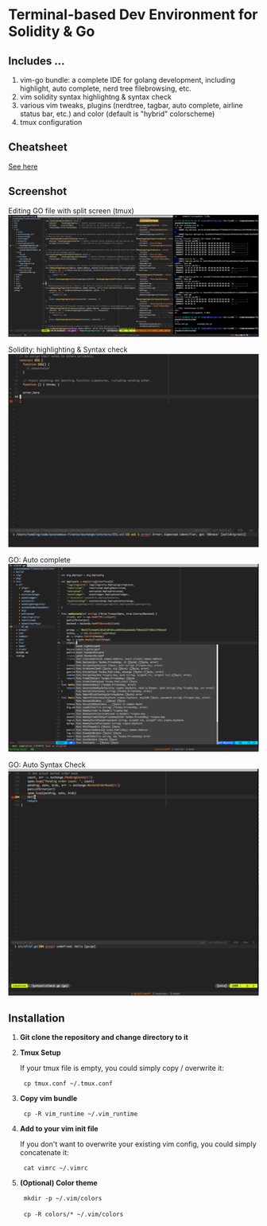 # Terminal-based Dev Environment for Solidity & Go
## Includes ...
1. vim-go bundle: a complete IDE for golang development, including highlight, auto complete, nerd tree filebrowsing, etc.
2. vim solidity syntax highlightng & syntax check
3. various vim tweaks, plugins (nerdtree, tagbar, auto complete, airline status bar, etc.) and color (default is "hybrid" colorscheme)
4. tmux configuration

## Cheatsheet
[See here](/cheatsheet.md "Cheatsheet")

## Screenshot
Editing GO file with split screen (tmux)
![Coding in GO](/screenshot.png?raw=true "Coding in GO")

Solidity:  highlighting & Syntax check
![Solidity Highlighting & Syntax check](/screenshot-solidity-syntaxcheck.png?raw=true "Solidity")

GO: Auto complete
![GO Auto complete](/screenshot-go-autocomplete.png?raw=true "Coding in GO")

GO: Auto Syntax Check
![GO Syntax Check](/screenshot-go-syntaxcheck.png?raw=true "Coding in GO")

## Installation
1. **Git clone the repository and change directory to it**

2. **Tmux Setup**

     If your tmux file is empty, you could simply copy / overwrite it:

        cp tmux.conf ~/.tmux.conf

3. **Copy vim bundle**

        cp -R vim_runtime ~/.vim_runtime

4. **Add to your vim init file**

    If you don't want to overwrite your existing vim config, you could simply concatenate it:

        cat vimrc ~/.vimrc

5. **(Optional) Color theme**

        mkdir -p ~/.vim/colors

        cp -R colors/* ~/.vim/colors


